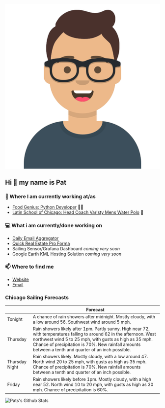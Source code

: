 [![Social banner for p-j-falconer](https://raw.githubusercontent.com/P-J-FALCONER/P-J-FALCONER/master/assets/avataaars.svg)](https://patfalconer.com/)
## Hi :wave: my name is Pat

### 💼 Where I am currently working at/as
- [Food Genius: Python Developer](https://getfoodgenius.com/) 🍔🐍
- [Latin School of Chicago: Head Coach Varisty Mens Water Polo](https://www.latinschool.org/) 🤽


### 💻 What i am currently/done working on
 - [Daily Email Aggregator](https://github.com/P-J-FALCONER/dott_daily_mail)
 - [Quick Real Estate Pro Forma](https://github.com/P-J-FALCONER/henry)
 - Sailing Sensor/Grafana Dashboard *coming very soon*
 - Google Earth KML Hosting Solution *coming very soon*

### 📫 Where to find me
 - [Website](https://patfalconer.com/)
 - [Email](mailto:patrick.j.falconer@gmail.com)


### Chicago Sailing Forecasts
|   | Forecast  |
|---|---|
| Tonight | A chance of rain showers after midnight. Mostly cloudy, with a low around 56. Southwest wind around 5 mph. |
| Thursday | Rain showers likely after 1pm. Partly sunny. High near 72, with temperatures falling to around 62 in the afternoon. West northwest wind 5 to 25 mph, with gusts as high as 35 mph. Chance of precipitation is 70%. New rainfall amounts between a tenth and quarter of an inch possible. |
| Thursday Night | Rain showers likely. Mostly cloudy, with a low around 47. North wind 20 to 25 mph, with gusts as high as 35 mph. Chance of precipitation is 70%. New rainfall amounts between a tenth and quarter of an inch possible. |
| Friday | Rain showers likely before 1pm. Mostly cloudy, with a high near 52. North wind 10 to 20 mph, with gusts as high as 30 mph. Chance of precipitation is 60%. |

![Pats's Github Stats](https://github-readme-stats.vercel.app/api?username=p-j-falconer&show_icons=true&theme=radical)
